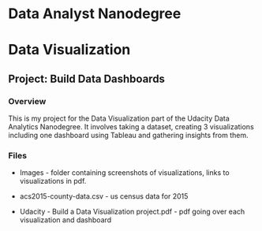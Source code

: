 # Data Analyst Nanodegree
# Data Visualization
## Project: Build Data Dashboards

### Overview
This is my project for the Data Visualization part of the Udacity Data Analytics Nanodegree. It involves taking a dataset, creating 3 visualizations including one dashboard using Tableau and gathering insights from them.

### Files
- Images - folder containing screenshots of visualizations, links to visualizations in pdf.
  
- acs2015-county-data.csv - us census data for 2015

- Udacity - Build a Data Visualization project.pdf - pdf going over each visualization and dashboard
